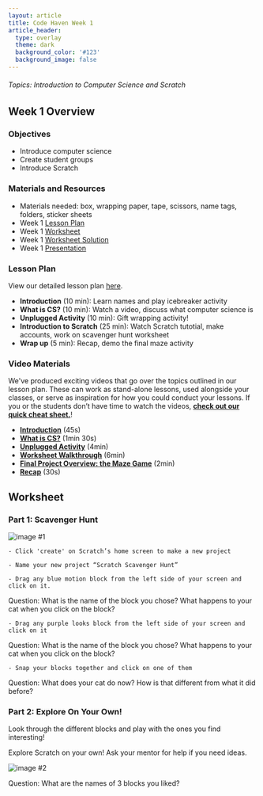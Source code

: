 ```yaml
---
layout: article
title: Code Haven Week 1
article_header:
  type: overlay
  theme: dark
  background_color: '#123'
  background_image: false
---
```

###### Topics: Introduction to Computer Science and Scratch
<!--more-->

## Week 1 Overview
### Objectives 
- Introduce computer science
- Create student groups
- Introduce Scratch

### Materials and Resources 
- Materials needed: box, wrapping paper, tape, scissors, name tags, folders, sticker sheets
- Week 1 [Lesson Plan](https://drive.google.com/open?id=10dzuF52k5ceHPmHzmMG2YBKTk4wA3RqxGW6Su1AM-q8)
- Week 1 [Worksheet](https://drive.google.com/open?id=1p4BvVFWij5q1kqrJEmtonAcdoEwmUaXabjkaH8RNH-I)
- Week 1 [Worksheet Solution](https://scratch.mit.edu/projects/379918045/)
- Week 1 [Presentation](https://drive.google.com/open?id=14J_n43yNtxCOylPKlyuwmlBjFTYqn646ysUIkxApMyo)

### Lesson Plan
View our detailed lesson plan [here](https://drive.google.com/open?id=10dzuF52k5ceHPmHzmMG2YBKTk4wA3RqxGW6Su1AM-q8).
- **Introduction** (10 min): Learn names and play icebreaker activity
- **What is CS?** (10 min): Watch a video, discuss what computer science is
- **Unplugged Activity** (10 min): Gift wrapping activity!
- **Introduction to Scratch** (25 min): Watch Scratch tutotial, make accounts, work on scavenger hunt worksheet
- **Wrap up** (5 min): Recap, demo the final maze activity

### Video Materials
We've produced exciting videos that go over the topics outlined in our lesson plan. These can work as stand-alone lessons, used alongside your classes, or serve as inspiration for how you could conduct your lessons. If you or the students don’t have time to watch the videos, [**check out our quick cheat sheet.**](https://drive.google.com/file/d/1ndrnZxA1OVSXp6b4z0ZJV3ePsPDaQmXC/view?usp=sharing)!
- [**Introduction**](https://www.youtube.com/watch?v=ahWEsguPdzM&list=PLRC-36VqN6hoP-CtV0CDEEfMiEioNqVBs) (45s)
- [**What is CS?**](https://www.youtube.com/watch?v=sY0EBmENJew&list=PLRC-36VqN6hoP-CtV0CDEEfMiEioNqVBs&index=2) (1min 30s)
- [**Unplugged Activity**](https://www.youtube.com/watch?v=Y4UaqOFjQF0&list=PLRC-36VqN6hoP-CtV0CDEEfMiEioNqVBs&index=4) (4min)
- [**Worksheet Walkthrough**](https://www.youtube.com/watch?v=BOENw2vnAc0&list=PLRC-36VqN6hoP-CtV0CDEEfMiEioNqVBs&index=5) (6min)
- [**Final Project Overview: the Maze Game**](https://www.youtube.com/watch?v=tqAL5m_kJok&list=PLRC-36VqN6hoP-CtV0CDEEfMiEioNqVBs&index=6) (2min)
- [**Recap**](https://www.youtube.com/watch?v=X6mBIXD2pTc&list=PLRC-36VqN6hoP-CtV0CDEEfMiEioNqVBs&index=7) (30s)

## Worksheet
### Part 1: Scavenger Hunt

![image #1](/assets/images/week1/img1.png)

    - Click 'create' on Scratch’s home screen to make a new project

    - Name your new project “Scratch Scavenger Hunt” 

    - Drag any blue motion block from the left side of your screen and click on it. 

Question: What is the name of the block you chose? What happens to your cat when you click on the  block?

    - Drag any purple looks block from the left side of your screen and click on it 

Question: What is the name of the block you chose? What happens to your cat when you click on the block? 

    - Snap your blocks together and click on one of them

Question: What does your cat do now? How is that different from what it did before? 

### Part 2: Explore On Your Own!

Look through the different blocks and play with the ones you find interesting!

Explore Scratch on your own! Ask your mentor for help if you need ideas.

![image #2](/assets/images/week1/img2.png)

Question: What are the names of 3 blocks you liked? 



